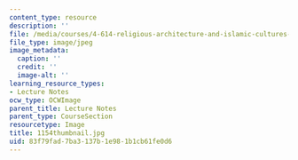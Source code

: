 ```yaml
---
content_type: resource
description: ''
file: /media/courses/4-614-religious-architecture-and-islamic-cultures-fall-2002/83f79fad7ba3137b1e981b1cb61fe0d6_1154thumbnail.jpg
file_type: image/jpeg
image_metadata:
  caption: ''
  credit: ''
  image-alt: ''
learning_resource_types:
- Lecture Notes
ocw_type: OCWImage
parent_title: Lecture Notes
parent_type: CourseSection
resourcetype: Image
title: 1154thumbnail.jpg
uid: 83f79fad-7ba3-137b-1e98-1b1cb61fe0d6
---
```

